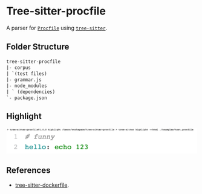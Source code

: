 # Tree-sitter-procfile

A parser for [`Procfile`](https://devcenter.heroku.com/articles/procfile) using [`tree-sitter`](https://tree-sitter.github.io/tree-sitter/).

## Folder Structure

```
tree-sitter-procfile
|- corpus
| `(test files)
|- grammar.js
|- node_modules
| ` (dependencies)
`- package.json
```

## Highlight

![](./highlight.png)

## References

- [tree-sitter-dockerfile](https://github.com/camdencheek/tree-sitter-dockerfile).
